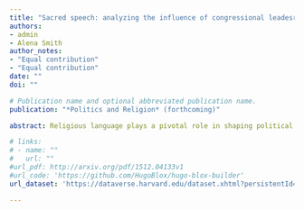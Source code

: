 ```yaml
---
title: "Sacred speech: analyzing the influence of congressional leadesrhip on religious rhetoric"
authors:
- admin
- Alena Smith
author_notes:
- "Equal contribution"
- "Equal contribution"
date: ""
doi: ""

# Publication name and optional abbreviated publication name.
publication: "*Politics and Religion* (forthcoming)"

abstract: Religious language plays a pivotal role in shaping political behavior and attitudes. This study investigates how representatives utilize religious rhetoric when addressing the House floor and their constituents, and how this language is influenced by congressional leadership. The inauguration of openly religious Mike Johnson as House Speaker in 2023 provides a unique case to explore these dynamics. Using difference-in-differences and triple difference models, we analyze House speeches and newsletters from before and after Johnson became House Speaker to assess changes in religious speech between Republican and Democratic representatives. Our findings reveal a significant increase in newsletters using religious language sent out by Republicans after Johnson became Speaker, while religious speech on the House floor remains unchanged. Overall, our findings contribute to the literature on the relationship between religion, partisanship, and Congressional leadership, highlighting the potential influence of the Speaker of the House on religious communication to constituents.

# links:
# - name: ""
#   url: ""
#url_pdf: http://arxiv.org/pdf/1512.04133v1
#url_code: 'https://github.com/HugoBlox/hugo-blox-builder'
url_dataset: 'https://dataverse.harvard.edu/dataset.xhtml?persistentId=doi:10.7910/DVN/SNSUMU'

---
```

